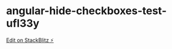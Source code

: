 # angular-hide-checkboxes-test-ufl33y

[Edit on StackBlitz ⚡️](https://stackblitz.com/edit/angular-hide-checkboxes-test-ufl33y)